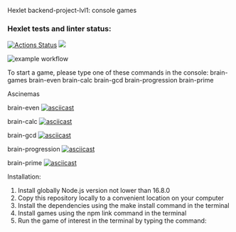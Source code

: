 Hexlet backend-project-lvl1: console games

### Hexlet tests and linter status:

[![Actions Status](https://github.com/TopchiyVictor/frontend-project-lvl1/workflows/hexlet-check/badge.svg)](https://github.com/TopchiyVictor/frontend-project-lvl1/actions)
<a href="https://codeclimate.com/github/codeclimate/codeclimate/maintainability"><img src="https://api.codeclimate.com/v1/badges/a99a88d28ad37a79dbf6/maintainability" /></a>

![example workflow](https://github.com/TopchiyVictor/frontend-project-lvl1/actions/workflows/make-lint.yml/badge.svg)

To start a game, please type one of these commands in the console:
brain-games
brain-even
brain-calc
brain-gcd
brain-progression
brain-prime

Ascinemas

brain-even
[![asciicast](https://asciinema.org/a/486596.svg)](https://asciinema.org/a/486596)

brain-calc
[![asciicast](https://asciinema.org/a/487631.svg)](https://asciinema.org/a/487631)

brain-gcd
[![asciicast](https://asciinema.org/a/487786.svg)](https://asciinema.org/a/487786)

brain-progression
[![asciicast](https://asciinema.org/a/487859.svg)](https://asciinema.org/a/487859)

brain-prime
[![asciicast](https://asciinema.org/a/487916.svg)](https://asciinema.org/a/487916)

Installation:

1. Install globally Node.js version not lower than 16.8.0
2. Copy this repository locally to a convenient location on your computer
3. Install the dependencies using the make install command in the terminal
4. Install games using the npm link command in the terminal
5. Run the game of interest in the terminal by typing the command: <game name>
